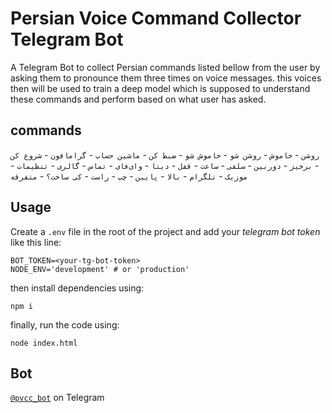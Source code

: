 # Persian Voice Command Collector Telegram Bot

A Telegram Bot to collect Persian commands listed bellow from the user by asking them to pronounce them three times on voice messages. this voices then will be used to train a deep model which is supposed to understand these commands and perform based on what user has asked.

## commands

`روشن` - 
`خاموش` - 
`روشن شو` - 
`خاموش شو` - 
`ضبط کن` - 
`ماشین حساب` - 
`گرامافون` - 
`شروع کن` - 
`برخیز` - 
`دوربین` - 
`سلفی` - 
`ساعت` - 
`قفل` - 
`دیتا` - 
`وای‌فای` - 
`تماس` - 
`گالری` - 
`تنظیمات` - 
`موزیک` - 
`تلگرام` - 
`بالا` - 
`پایین` - 
`چپ` - 
`راست` - 
`کی ساخت؟` - 
`متفرقه`

## Usage

Create a `.env` file in the root of the project and add your *telegram bot token* like this line:

```shell
BOT_TOKEN=<your-tg-bot-token>
NODE_ENV='development' # or 'production'
```

then install dependencies using:

```shell
npm i
```

finally, run the code using:

```shell
node index.html
```

## Bot

[`@pvcc_bot`](https://telegram.me/pvcc_bot) on Telegram
